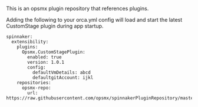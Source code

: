 This is an opsmx plugin repository that references plugins.

Adding the following to your orca.yml config will load and start the latest CustomStage plugin during app startup.
```
spinnaker:
  extensibility:
    plugins:
      Opsmx.CustomStagePlugin:
        enabled: true
        version: 1.0.1
        config:
          defaultVmDetails: abcd
          defaultgitAccount: ijkl
    repositories:
      opsmx-repo:
        url: https://raw.githubusercontent.com/opsmx/spinnakerPluginRepository/master/repositories.json
```
